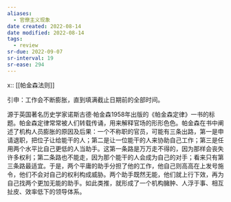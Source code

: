```yaml
---
aliases:
  - 官僚主义现象
date created: 2022-08-14
date modified: 2022-08-14
tags:
  - review
sr-due: 2022-09-07
sr-interval: 19
sr-ease: 294
---
```


x:: [[帕金森法则]]

引申：工作会不断膨胀，直到填满截止日期前的全部时间。

源于英国著名历史学家诺斯古德·帕金森1958年出版的《帕金森定律》一书的标题。帕金森定律常常被人们转载传诵，用来解释官场的形形色色。帕金森在书中阐述了机构人员膨胀的原因及后果：一个不称职的官员，可能有三条出路，第一是申请退职，把位子让给能干的人；第二是让一位能干的人来协助自己工作；第三是任用两个水平比自己更低的人当助手。这第一条路是万万走不得的，因为那样会丧失许多权利；第二条路也不能走，因为那个能干的人会成为自己的对手；看来只有第三条路最适宜。于是，两个平庸的助手分担了他的工作，他自己则高高在上发号施令，他们不会对自己的权利构成威胁。两个助手既然无能，他们就上行下效，再为自己找两个更加无能的助手。如此类推，就形成了一个机构臃肿、人浮于事、相互扯皮、效率低下的领导体系。
